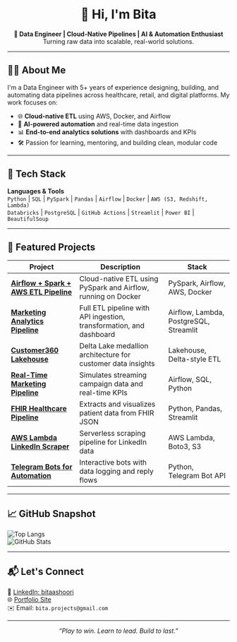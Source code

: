 <h1 align="center">👋 Hi, I'm Bita </h1>

<p align="center">
  <strong>🚀 Data Engineer | Cloud-Native Pipelines | AI & Automation Enthusiast</strong><br/>
  Turning raw data into scalable, real-world solutions.
</p>

---

## 👩‍💻 About Me

I'm a Data Engineer with 5+ years of experience designing, building, and automating data pipelines across healthcare, retail, and digital platforms. My work focuses on:

- 🌐 **Cloud-native ETL** using AWS, Docker, and Airflow
- 🧠 **AI-powered automation** and real-time data ingestion
- 📊 **End-to-end analytics solutions** with dashboards and KPIs
- 🛠️ Passion for learning, mentoring, and building clean, modular code

---

## 🧰 Tech Stack

**Languages & Tools**  
`Python` | `SQL` | `PySpark` | `Pandas` | `Airflow` | `Docker` | `AWS (S3, Redshift, Lambda)`  
`Databricks` | `PostgreSQL` | `GitHub Actions` | `Streamlit` | `Power BI` | `BeautifulSoup`

---

## 🚀 Featured Projects

| Project | Description | Stack |
|--------|-------------|-------|
| [**Airflow + Spark + AWS ETL Pipeline**](https://github.com/bashoori/airflow-spark-aws-etl-pipeline) | Cloud-native ETL using PySpark and Airflow, running on Docker | PySpark, Airflow, AWS, Docker |
| [**Marketing Analytics Pipeline**](https://github.com/bashoori/marketing-analytics-pipeline) | Full ETL pipeline with API ingestion, transformation, and dashboard | Airflow, Lambda, PostgreSQL, Streamlit |
| [**Customer360 Lakehouse**](https://github.com/bashoori/customer-data-lakehouse) | Delta Lake medallion architecture for customer data insights | Lakehouse, Delta-style ETL |
| [**Real-Time Marketing Pipeline**](https://github.com/bashoori/real-time-marketing-pipeline) | Simulates streaming campaign data and real-time KPIs | Airflow, SQL, Python |
| [**FHIR Healthcare Pipeline**](https://github.com/bashoori/healthcare-FHIR-data-pipeline) | Extracts and visualizes patient data from FHIR JSON | Python, Pandas, Streamlit |
| [**AWS Lambda LinkedIn Scraper**](https://github.com/bashoori/data-engineering-portfolio/tree/main/aws-lambda-linkedIn-scraper) | Serverless scraping pipeline for LinkedIn data | AWS Lambda, Boto3, S3 |
| [**Telegram Bots for Automation**](https://github.com/bashoori/telegrambots) | Interactive bots with data logging and reply flows | Python, Telegram Bot API |

---

## 📈 GitHub Snapshot

![Top Langs](https://github-readme-stats.vercel.app/api/top-langs/?username=bashoori&layout=compact)  
![GitHub Stats](https://github-readme-stats.vercel.app/api?username=bashoori&show_icons=true&theme=default)

---

## 📬 Let's Connect

🔗 [LinkedIn: bitaashoori](https://www.linkedin.com/in/bitaashoori/)  
🌐 [Portfolio Site](https://bashoori.github.io/data-engineering-portfolio/)  
✉️ Email: `bita.projects@gmail.com`

---

<p align="center"><i>“Play to win. Learn to lead. Build to last.”</i></p>
